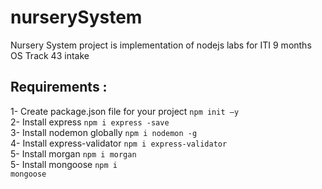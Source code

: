 # nurserySystem
Nursery System project is implementation of nodejs labs for ITI 9 months OS Track 43 intake

## Requirements :
1- Create package.json file for your project <code>npm init –y</code> <br>
2- Install express <code>npm i express -save</code> <br>
3- Install nodemon globally <code>npm i nodemon -g</code> <br>
4- Install express-validator <code>npm i express-validator</code> <br>
5- Install morgan <code>npm i morgan </code><br>
5- Install mongoose  <code>npm i mongoose</code> <br>
